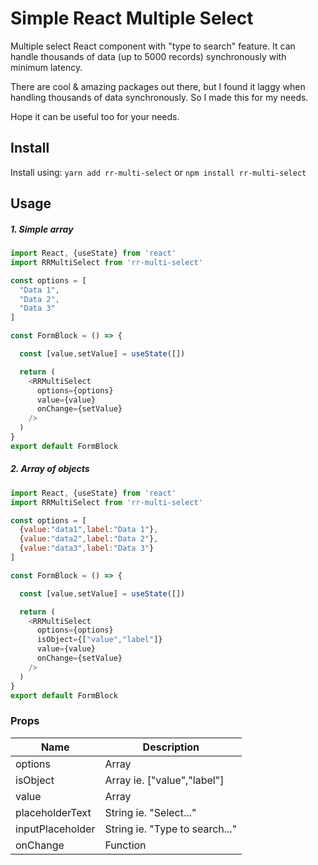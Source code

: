 # Simple React Multiple Select

Multiple select React component with "type to search" feature.
It can handle thousands of data (up to 5000 records) synchronously with minimum latency.

There are cool & amazing packages out there,
but I found it laggy when handling thousands of data synchronously.
So I made this for my needs.

Hope it can be useful too for your needs.

## Install

Install using:
`yarn add rr-multi-select`
or `npm install rr-multi-select`


## Usage

##### 1. Simple array

```javascript
import React, {useState} from 'react'
import RRMultiSelect from 'rr-multi-select'

const options = [
  "Data 1",
  "Data 2",
  "Data 3"
]

const FormBlock = () => {

  const [value,setValue] = useState([])

  return (
    <RRMultiSelect
      options={options}
      value={value}
      onChange={setValue}
    />
  )
}
export default FormBlock
```

##### 2. Array of objects

```javascript
import React, {useState} from 'react'
import RRMultiSelect from 'rr-multi-select'

const options = [
  {value:"data1",label:"Data 1"},
  {value:"data2",label:"Data 2"},
  {value:"data3",label:"Data 3"}
]

const FormBlock = () => {

  const [value,setValue] = useState([])

  return (
    <RRMultiSelect
      options={options}
      isObject={["value","label"]}
      value={value}
      onChange={setValue}
    />
  )
}
export default FormBlock
```

### Props

| Name                  | Description      
| -----------           | -----------      
| options                  | Array
| isObject              | Array ie. ["value","label"]             
| value                 | Array
| placeholderText       | String ie. "Select..."                        
| inputPlaceholder      | String ie. "Type to search..."        
| onChange              | Function         
